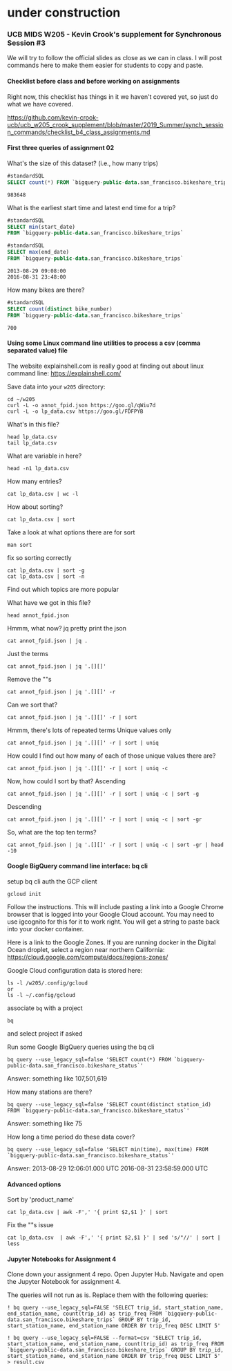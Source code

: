 # under construction

### UCB MIDS W205 - Kevin Crook's supplement for Synchronous Session #3

We will try to follow the official slides as close as we can in class.  I will post commands here to make them easier for students to copy and paste.

#### Checklist before class and before working on assignments

Right now, this checklist has things in it we haven't covered yet, so just do what we have covered.

https://github.com/kevin-crook-ucb/ucb_w205_crook_supplement/blob/master/2019_Summer/synch_session_commands/checklist_b4_class_assignments.md

#### First three queries of assignment 02

What's the size of this dataset? (i.e., how many trips)
```sql
#standardSQL
SELECT count(*) FROM `bigquery-public-data.san_francisco.bikeshare_trips`
```
```
983648
```

What is the earliest start time and latest end time for a trip?
```sql
#standardSQL
SELECT min(start_date) 
FROM `bigquery-public-data.san_francisco.bikeshare_trips`

#standardSQL
SELECT max(end_date) 
FROM `bigquery-public-data.san_francisco.bikeshare_trips`
```
```
2013-08-29 09:08:00
2016-08-31 23:48:00
```



How many bikes are there?
```sql
#standardSQL
SELECT count(distinct bike_number)
FROM `bigquery-public-data.san_francisco.bikeshare_trips`
```
```
700
```

#### Using some Linux command line utilities to process a csv (comma separated value) file

The website explainshell.com is really good at finding out about linux command line:
https://explainshell.com/

Save data into your `w205` directory:
```
cd ~/w205
curl -L -o annot_fpid.json https://goo.gl/qWiu7d
curl -L -o lp_data.csv https://goo.gl/FDFPYB
```

What's in this file?
```
head lp_data.csv
tail lp_data.csv
```

What are variable in here?
```
head -n1 lp_data.csv
```

How many entries?
```
cat lp_data.csv | wc -l
```

How about sorting?
```
cat lp_data.csv | sort
```

Take a look at what options there are for sort
```
man sort
```

fix so sorting correctly

```
cat lp_data.csv | sort -g
cat lp_data.csv | sort -n
```

Find out which topics are more popular

What have we got in this file?
```
head annot_fpid.json
```

Hmmm, what now? jq
pretty print the json
```
cat annot_fpid.json | jq .
```

Just the terms
```
cat annot_fpid.json | jq '.[][]'
```

Remove the ""s
```
cat annot_fpid.json | jq '.[][]' -r
```

Can we sort that?
```
cat annot_fpid.json | jq '.[][]' -r | sort 
```

Hmmm, there's lots of repeated terms
Unique values only
```
cat annot_fpid.json | jq '.[][]' -r | sort | uniq 
```

How could I find out how many of each of those unique values there are?
```
cat annot_fpid.json | jq '.[][]' -r | sort | uniq -c 
```

Now, how could I sort by that?
Ascending
```
cat annot_fpid.json | jq '.[][]' -r | sort | uniq -c | sort -g
```
Descending
```
cat annot_fpid.json | jq '.[][]' -r | sort | uniq -c | sort -gr
```

So, what are the top ten terms?
```
cat annot_fpid.json | jq '.[][]' -r | sort | uniq -c | sort -gr | head -10
```



#### Google BigQuery command line interface: bq cli

setup bq cli
auth the GCP client
```
gcloud init
```

Follow the instructions.  This will include pasting a link into a Google Chrome browser that is logged into your Google Cloud account.  You may need to use igcognito for this for it to work right.  You will get a string to paste back into your docker container.

Here is a link to the Google Zones.  If you are running docker in the Digital Ocean droplet, select a region near northern California:
https://cloud.google.com/compute/docs/regions-zones/

Google Cloud configuration data is stored here:
```
ls -l /w205/.config/gcloud
or
ls -l ~/.config/gcloud
```

associate `bq` with a project
```
bq
```
and select project if asked

Run some Google BigQuery queries using the bq cli
```
bq query --use_legacy_sql=false 'SELECT count(*) FROM `bigquery-public-data.san_francisco.bikeshare_status`'
```
Answer: something like 107,501,619


How many stations are there?
```
bq query --use_legacy_sql=false 'SELECT count(distinct station_id) FROM `bigquery-public-data.san_francisco.bikeshare_status`'
```
Answer: something like 75

How long a time period do these data cover?
```
bq query --use_legacy_sql=false 'SELECT min(time), max(time) FROM `bigquery-public-data.san_francisco.bikeshare_status`'
```
Answer:  2013-08-29 12:06:01.000 UTC  2016-08-31 23:58:59.000 UTC   

#### Advanced options 

Sort by 'product_name'
```
cat lp_data.csv | awk -F',' '{ print $2,$1 }' | sort
```

Fix the ""s issue
```
cat lp_data.csv  | awk -F',' '{ print $2,$1 }' | sed 's/"//' | sort | less
```

#### Jupyter Notebooks for Assignment 4

Clone down your assignment 4 repo.  Open Jupyter Hub.  Navigate and open the Jupyter Notebook for assignment 4.

The queries will not run as is.  Replace them with the following queries:

```
! bq query --use_legacy_sql=FALSE 'SELECT trip_id, start_station_name, end_station_name, count(trip_id) as trip_freq FROM `bigquery-public-data.san_francisco.bikeshare_trips` GROUP BY trip_id, start_station_name, end_station_name ORDER BY trip_freq DESC LIMIT 5'
```

```
! bq query --use_legacy_sql=FALSE --format=csv 'SELECT trip_id, start_station_name, end_station_name, count(trip_id) as trip_freq FROM `bigquery-public-data.san_francisco.bikeshare_trips` GROUP BY trip_id, start_station_name, end_station_name ORDER BY trip_freq DESC LIMIT 5' > result.csv
```
